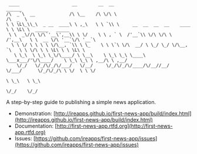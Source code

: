 <pre><code> ____                    __        __  __                                 ______                    
/\  _`\  __             /\ \__    /\ \/\ \                               /\  _  \                   
\ \ \L\_\\_\  _ __  ____\ \ ,_\   \ \ `\\ \     __  __  __  __    ____   \ \ \L\ \  _____   _____   
 \ \  _\//\ \/\`'__\',__\\ \ \/    \ \ , ` \  /'__`\\ \/\ \/\ \  /',__\   \ \  __ \/\ '__`\/\ '__`\ 
  \ \ \/ \ \ \ \ \/\__, `\\ \ \_    \ \ \`\ \/\  __/ \ \_/ \_/ \/\__, `\   \ \ \/\ \ \ \L\ \ \ \L\ \
   \ \_\  \ \_\ \_\/\____/ \ \__\    \ \_\ \_\ \____\ \___x___/'\/\____/    \ \_\ \_\ \ ,__/\ \ ,__/
    \/_/   \/_/\/_/\/___/   \/__/     \/_/\/_/\/____/\/__//__/   \/___/      \/_/\/_/\ \ \/  \ \ \/ 
                                                                                      \ \_\   \ \_\ 
                                                                                       \/_/    \/_/ 
</code></pre>

A step-by-step guide to publishing a simple news application.

* Demonstration: [http://ireapps.github.io/first-news-app/build/index.html](http://ireapps.github.io/first-news-app/build/index.html)
* Documentation: [http://first-news-app.rtfd.org](http://first-news-app.rtfd.org)
* Issues: [https://github.com/ireapps/first-news-app/issues](https://github.com/ireapps/first-news-app/issues)
